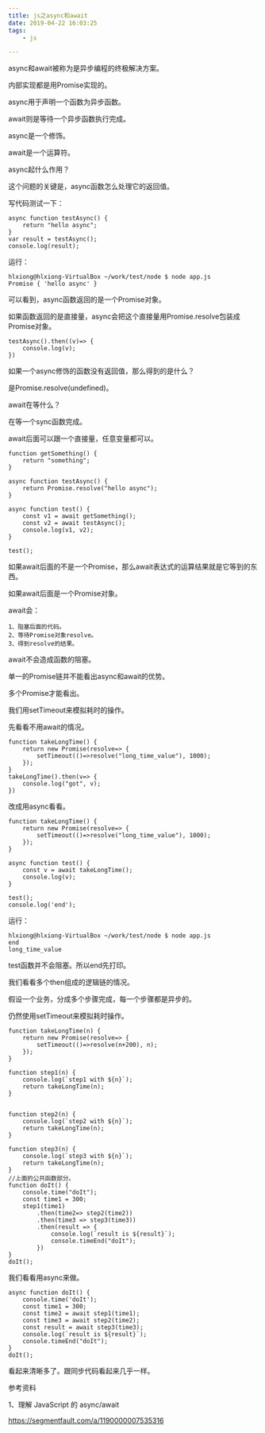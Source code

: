 ```yaml
---
title: js之async和await
date: 2019-04-22 16:03:25
tags:
	- js

---
```




async和await被称为是异步编程的终极解决方案。

内部实现都是用Promise实现的。

async用于声明一个函数为异步函数。

await则是等待一个异步函数执行完成。

async是一个修饰。

await是一个运算符。



async起什么作用？

这个问题的关键是，async函数怎么处理它的返回值。

写代码测试一下：

```
async function testAsync() {
	return "hello async";
}
var result = testAsync();
console.log(result);
```

运行：

```
hlxiong@hlxiong-VirtualBox ~/work/test/node $ node app.js 
Promise { 'hello async' }
```

可以看到，async函数返回的是一个Promise对象。

如果函数返回的是直接量，async会把这个直接量用Promise.resolve包装成Promise对象。

```
testAsync().then((v)=> {
	console.log(v);
})
```

如果一个async修饰的函数没有返回值，那么得到的是什么？

是Promise.resolve(undefined)。



await在等什么？

在等一个sync函数完成。

await后面可以跟一个直接量，任意变量都可以。

```
function getSomething() {
    return "something";
}

async function testAsync() {
    return Promise.resolve("hello async");
}

async function test() {
    const v1 = await getSomething();
    const v2 = await testAsync();
    console.log(v1, v2);
}

test();
```

如果await后面的不是一个Promise，那么await表达式的运算结果就是它等到的东西。

如果await后面是一个Promise对象。

await会：

```
1、阻塞后面的代码。
2、等待Promise对象resolve。
3、得到resolve的结果。
```

await不会造成函数的阻塞。



单一的Promise链并不能看出async和await的优势。

多个Promise才能看出。



我们用setTimeout来模拟耗时的操作。

先看看不用await的情况。

```
function takeLongTime() {
	return new Promise(resolve=> {
		setTimeout(()=>resolve("long_time_value"), 1000);
	});
}
takeLongTime().then(v=> {
	console.log("got", v);
})
```

改成用async看看。

```
function takeLongTime() {
	return new Promise(resolve=> {
		setTimeout(()=>resolve("long_time_value"), 1000);
	});
}

async function test() {
	const v = await takeLongTime();
	console.log(v);
}

test();
console.log('end');
```

运行：

```
hlxiong@hlxiong-VirtualBox ~/work/test/node $ node app.js 
end
long_time_value
```

test函数并不会阻塞。所以end先打印。



我们看看多个then组成的逻辑链的情况。

假设一个业务，分成多个步骤完成，每一个步骤都是异步的。

仍然使用setTimeout来模拟耗时操作。

```
function takeLongTime(n) {
	return new Promise(resolve=> {
		setTimeout(()=>resolve(n+200), n);
	});
}

function step1(n) {
	console.log(`step1 with ${n}`);
	return takeLongTime(n);
}


function step2(n) {
	console.log(`step2 with ${n}`);
	return takeLongTime(n);
}

function step3(n) {
	console.log(`step3 with ${n}`);
	return takeLongTime(n);
}
//上面的公共函数部分。
function doIt() {
	console.time("doIt");
	const time1 = 300;
	step1(time1)
		.then(time2=> step2(time2))
		.then(time3 => step3(time3))
		.then(result => {
			console.log(`result is ${result}`);
			console.timeEnd("doIt");
		})
}
doIt();

```

我们看看用async来做。

```
async function doIt() {
	console.time('doIt');
	const time1 = 300;
	const time2 = await step1(time1);
	const time3 = await step2(time2);
	const result = await step3(time3);
	console.log(`result is ${result}`);
	console.timeEnd("doIt");
}
doIt();
```

看起来清晰多了。跟同步代码看起来几乎一样。





参考资料

1、理解 JavaScript 的 async/await

https://segmentfault.com/a/1190000007535316